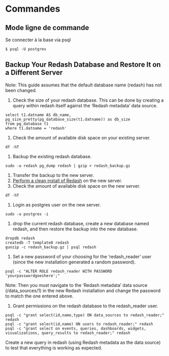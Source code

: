 # Commandes
## Mode ligne de commande
Se connecter à la base via psql

`$ psql -U postgres`

## Backup Your Redash Database and Restore It on a Different Server

Note: This guide assumes that the default database name (redash) has not been changed.

1. Check the size of your redash database. This can be done by creating a query within redash itself against the ‘Redash metadata’ data source.

```
select t1.datname AS db_name, pg_size_pretty(pg_database_size(t1.datname)) as db_size
from pg_database t1
where t1.datname = 'redash'

```

1. Check the amount of available disk space on your existing server.

```
df -hT

```

1. Backup the existing redash database.

```
sudo -u redash pg_dump redash | gzip > redash_backup.gz

```

1. Transfer the backup to the new server.
2. [Perform a clean install of Redash](#setup-redash-instance-setup) on the new server.
3. Check the amount of available disk space on the new server.

```
df -hT

```

1. Login as postgres user on the new server.

```
sudo -u postgres -i

```

1. drop the current redash database, create a new database named redash, and then restore the backup into the new database.

```
dropdb redash
createdb -T template0 redash
gunzip -c redash_backup.gz | psql redash

```

1. Set a new password of your choosing for the ‘redash_reader’ user (since the new installation generated a random password).

```
psql -c "ALTER ROLE redash_reader WITH PASSWORD 'yourpasswordgoeshere';"

```

Note: Then you must navigate to the ‘Redash metadata’ data source (/data_sources/1) in the new Redash installation and change the password to match the one entered above.

1. Grant permissions on the redash database to the redash_reader user.

```
psql -c "grant select(id,name,type) ON data_sources to redash_reader;" redash
psql -c "grant select(id,name) ON users to redash_reader;" redash
psql -c "grant select on events, queries, dashboards, widgets, visualizations, query_results to redash_reader;" redash

```

Create a new query in redash (using Redash metadata as the data source) to test that everything is working as expected.
